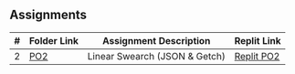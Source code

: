 ##  Assignments

|   #   | Folder Link | Assignment Description | Replit Link |
| :---: | ----------- | ---------------------- | ----------- |
|   2   | [PO2](https://github.com/zristina/3013-Algorithms/tree/main/Assignments/PO2)   | Linear Swearch (JSON & Getch) | [Replit PO2](https://replit.com/@zristina/3013-P02-Using-JSON-and-Getch#main.cpp) |
